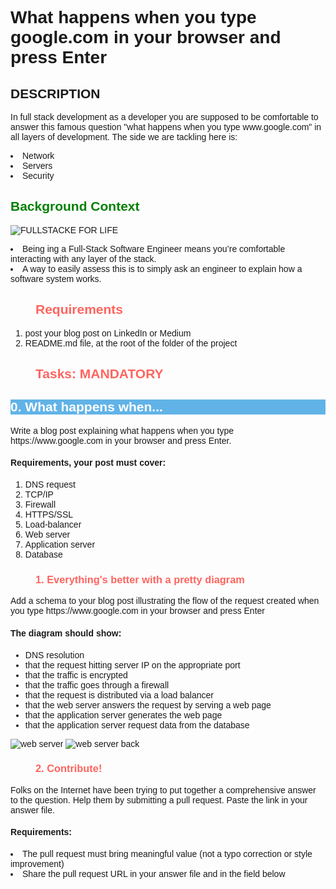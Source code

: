 <!DOCTYPE html>
<html>
<head>
<h1>
 What happens when you type google.com in your browser and press Enter
</h1>
</head>
<body style="font-family: Verdana, Arial, sans-serif">
   <h2> DESCRIPTION </h2>
   <p>
      In full stack development as  a developer you are supposed to be comfortable to answer this famous question "what happens when you type www.google.com" in all layers of development. The side we are tackling here is:
   <li> Network</li>
   <li> Servers </li>
   <li> Security </li> 
  </p>
 
   <h2 style="color: green; round-color:RED ">
        Background Context
   </h2>
   <img src="https://s3.amazonaws.com/intranet-projects-files/holbertonschool-sysadmin_devops/298/aJPw3mw.jpg" alt="FULLSTACKE FOR LIFE " />

   <p>
       <li>Being ing a Full-Stack Software Engineer means you’re comfortable interacting with any layer of the stack. </li>
       <li>A way to easily assess this is to simply ask an engineer to explain how a software system works.</li>
   </p>

   <h2 style="color: #FF645F; margin-left: 40px">
     Requirements
   </h2>
   <ol>
      <li> post your blog post on  LinkedIn or Medium  </li>
      <li>README.md file, at the root of the folder of the project</li>
   </ol>

   <h2 style="color: #FF645F; margin-left: 40px">
	     Tasks: MANDATORY
	</h2>
  <h2 style="color: white; background-color:#61b3e7">
	     0. What happens when...
  </h2>
  <p> 
   Write a blog post explaining what happens when you type https://www.google.com in your browser and press Enter.
   <h4> Requirements, your post must cover: </h4>
   <ol>
   <li>DNS request</li>
   <li> TCP/IP</li>
   <li> Firewall</li>
   <li>	HTTPS/SSL</li>
   <li>	Load-balancer</li>
   <li>	Web server</li>
   <li>	Application server</li>
   <li>	Database</li>
  
  </ol>
  </p>
  <h3 style="color: #FF645F; margin-left: 40px">
         1. Everything's better with a pretty diagram
  </h3>
  <p>
    Add a schema to your blog post illustrating the flow of the request created when you type https://www.google.com in your browser and press Enter
   <h4>The diagram should show:</h4>
   <ul>
   <li>DNS resolution</li>
   <li> that the request hitting server IP on the appropriate port</li>
   <li> that the traffic is encrypted</li>
   <li> that the traffic goes through a firewall</li>
   <li> that the request is distributed via a load balancer</li>
   <li> that the web server answers the request by serving a web page</li>
   <li> that the application server generates the web page</li>
   <li> that the application server request data from the database</li>
   </ul>
   <img src="http://i.imgur.com/i9ivkdo.png" alt="web server" />
   <img src="http://i.imgur.com/R8R3sqC.png" alt="web server back" />

  <h3 style="color: #FF645F; margin-left: 40px">
         2. Contribute!
  </h3>
  <p>  
     Folks on the Internet have been trying to put together a comprehensive answer to the question. Help them by submitting a pull request. Paste the link in your answer file.
  <h4> Requirements: </h4>
  <li> The pull request must bring meaningful value (not a typo correction or style improvement) </li>
  <li> Share the pull request URL in your answer file and in the field below </li>   </P>
 </body>
</html>
